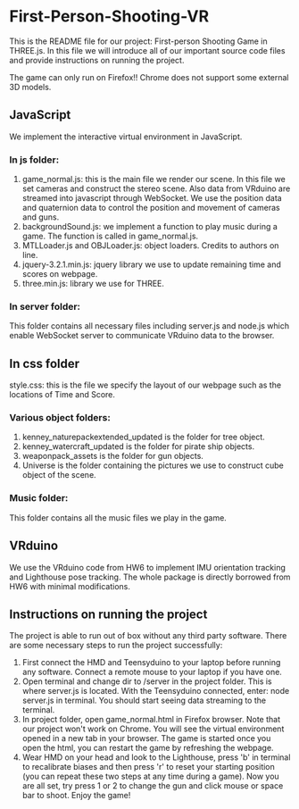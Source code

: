 # First-Person-Shooting-VR

This is the README file for our project: First-person Shooting Game in THREE.js. In this file we will introduce all of our important source code files and provide instructions on running the project.

The game can only run on Firefox!! Chrome does not support some external 3D models.

## JavaScript

We implement the interactive virtual environment in JavaScript. 
### In js folder:
1. game_normal.js: this is the main file we render our scene. In this file we set cameras and construct the stereo scene. Also data from VRduino are streamed into javascript through WebSocket. We use the position data and quaternion data to control the position and movement of cameras and guns.
2. backgroundSound.js: we implement a function to play music during a game. The function is called in game_normal.js.
3. MTLLoader.js and OBJLoader.js: object loaders. Credits to authors on line.
4. jquery-3.2.1.min.js: jquery library we use to update remaining time and scores on webpage.
5. three.min.js: library we use for THREE.

### In server folder:
This folder contains all necessary files including server.js and node.js which enable WebSocket server to communicate VRduino data to the browser.

## In css folder
style.css: this is the file we specify the layout of our webpage such as the locations of Time and Score.

### Various object folders:
1. kenney_naturepackextended_updated is the folder for tree object.
2. kenney_watercraft_updated is the folder for pirate ship objects.
3. weaponpack_assets is the folder for gun objects.
4. Universe is the folder containing the pictures we use to construct cube object of the scene.

### Music folder:
This folder contains all the music files we play in the game. 

## VRduino

We use the VRduino code from HW6 to implement IMU orientation tracking and Lighthouse pose tracking. The whole package is directly borrowed from HW6 with minimal modifications. 

## Instructions on running the project

The project is able to run out of box without any third party software. There are some necessary steps to run the project successfully:
1. First connect the HMD and Teensyduino to your laptop before running any software. Connect a remote mouse to your laptop if you have one.
2. Open terminal and change dir to /server in the project folder. This is where server.js is located. With the Teensyduino connected, enter: node server.js in terminal. You should start seeing data streaming to the terminal.
2. In project folder, open game_normal.html in Firefox browser. Note that our project won't work on Chrome. You will see the virtual environment opened in a new tab in your browser. The game is started once you open the html, you can restart the game by refreshing the webpage. 
3. Wear HMD on your head and look to the Lighthouse, press 'b' in terminal to recalibrate biases and then press 'r' to reset your starting position (you can repeat these two steps at any time during a game). Now you are all set, try press 1 or 2 to change the gun and click mouse or space bar to shoot. Enjoy the game! 
